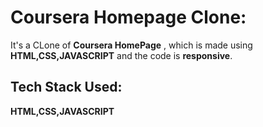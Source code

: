 # Coursera Homepage Clone:
It's a CLone of **Coursera HomePage** , which is made using **HTML,CSS,JAVASCRIPT** and the code is **responsive**.
## Tech Stack Used:
**HTML,CSS,JAVASCRIPT**